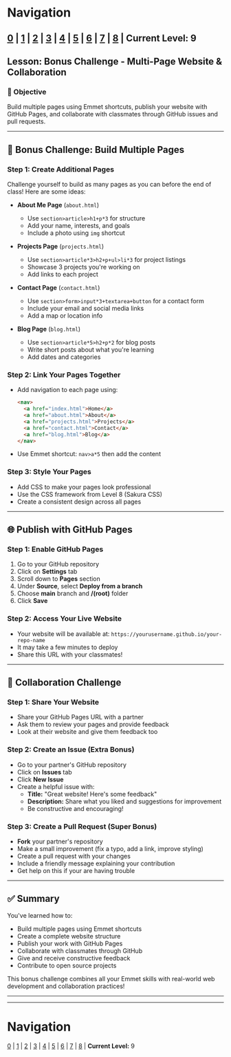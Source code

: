 # Navigation
[0](./emmet-intro-lv0.md) | [1](./emmet-intro-lv1.md) | [2](./emmet-intro-lv2.md) | [3](./emmet-intro-lv3.md) | [4](./emmet-intro-lv4.md) | [5](./emmet-intro-lv5.md) | [6](./emmet-intro-lv6.md) | [7](./emmet-intro-lv7.md) | [8](./emmet-intro-lv8.md) | **Current Level:** 9
---

## Lesson: Bonus Challenge - Multi-Page Website & Collaboration

### 🎯 Objective

Build multiple pages using Emmet shortcuts, publish your website with GitHub Pages, and collaborate with classmates through GitHub issues and pull requests.

---

## 🚀 **Bonus Challenge: Build Multiple Pages**

### **Step 1: Create Additional Pages**

Challenge yourself to build as many pages as you can before the end of class! Here are some ideas:

* **About Me Page** (`about.html`)
  * Use `section>article>h1+p*3` for structure
  * Add your name, interests, and goals
  * Include a photo using `img` shortcut

* **Projects Page** (`projects.html`)
  * Use `section>article*3>h2+p+ul>li*3` for project listings
  * Showcase 3 projects you're working on
  * Add links to each project

* **Contact Page** (`contact.html`)
  * Use `section>form>input*3+textarea+button` for a contact form
  * Include your email and social media links
  * Add a map or location info

* **Blog Page** (`blog.html`)
  * Use `section>article*5>h2+p*2` for blog posts
  * Write short posts about what you're learning
  * Add dates and categories

### **Step 2: Link Your Pages Together**

* Add navigation to each page using:
  ```html
  <nav>
    <a href="index.html">Home</a>
    <a href="about.html">About</a>
    <a href="projects.html">Projects</a>
    <a href="contact.html">Contact</a>
    <a href="blog.html">Blog</a>
  </nav>
  ```

* Use Emmet shortcut: `nav>a*5` then add the content

### **Step 3: Style Your Pages**

* Add CSS to make your pages look professional
* Use the CSS framework from Level 8 (Sakura CSS)
* Create a consistent design across all pages

---

## 🌐 **Publish with GitHub Pages**

### **Step 1: Enable GitHub Pages**

1. Go to your GitHub repository
2. Click on **Settings** tab
3. Scroll down to **Pages** section
4. Under **Source**, select **Deploy from a branch**
5. Choose **main** branch and **/(root)** folder
6. Click **Save**

### **Step 2: Access Your Live Website**

* Your website will be available at: `https://yourusername.github.io/your-repo-name`
* It may take a few minutes to deploy
* Share this URL with your classmates!

---

## 👥 **Collaboration Challenge**

### **Step 1: Share Your Website**

* Share your GitHub Pages URL with a partner
* Ask them to review your pages and provide feedback
* Look at their website and give them feedback too

### **Step 2: Create an Issue (Extra Bonus)**

* Go to your partner's GitHub repository
* Click on **Issues** tab
* Click **New Issue**
* Create a helpful issue with:
  * **Title:** "Great website! Here's some feedback"
  * **Description:** Share what you liked and suggestions for improvement
  * Be constructive and encouraging!

### **Step 3: Create a Pull Request (Super Bonus)**

* **Fork** your partner's repository
* Make a small improvement (fix a typo, add a link, improve styling)
* Create a pull request with your changes
* Include a friendly message explaining your contribution
* Get help on this if your are having trouble

---

## ✅ **Summary**

You've learned how to:
* Build multiple pages using Emmet shortcuts
* Create a complete website structure
* Publish your work with GitHub Pages
* Collaborate with classmates through GitHub
* Give and receive constructive feedback
* Contribute to open source projects

This bonus challenge combines all your Emmet skills with real-world web development and collaboration practices!

---


---

# Navigation
[0](./emmet-intro-lv0.md) | [1](./emmet-intro-lv1.md) | [2](./emmet-intro-lv2.md) | [3](./emmet-intro-lv3.md) | [4](./emmet-intro-lv4.md) | [5](./emmet-intro-lv5.md) | [6](./emmet-intro-lv6.md) | [7](./emmet-intro-lv7.md) | [8](./emmet-intro-lv8.md) | **Current Level:** 9
